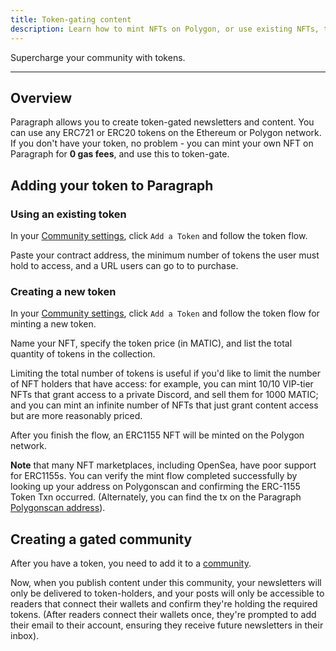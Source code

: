 ```yaml
---
title: Token-gating content
description: Learn how to mint NFTs on Polygon, or use existing NFTs, to gate content.
---
```


Supercharge your community with tokens.

---

## Overview

Paragraph allows you to create token-gated newsletters and content. You can use any ERC721 or ERC20 tokens on the Ethereum or Polygon network. If you don't have your token, no problem - you can mint your own NFT on Paragraph for **0 gas fees**, and use this to token-gate.


## Adding your token to Paragraph
### Using an existing token

In your [Community settings](https://paragraph.xyz/settings/publication/communities), click `Add a Token` and follow the token flow.

Paste your contract address, the minimum number of tokens the user must hold to access, and a URL users can go to to purchase.

### Creating a new token

In your [Community settings](https://paragraph.xyz/settings/publication/communities), click `Add a Token` and follow the token flow for minting a new token.

Name your NFT, specify the token price (in MATIC), and list the total quantity of tokens in the collection.

Limiting the total number of tokens is useful if you'd like to limit the number of NFT holders that have access: for example, you can mint 10/10 VIP-tier NFTs that grant access to a private Discord, and sell them for 1000 MATIC; and you can mint an infinite number of NFTs that just grant content access but are more reasonably priced.

After you finish the flow, an ERC1155 NFT will be minted on the Polygon network.

**Note** that many NFT marketplaces, including OpenSea, have poor support for ERC1155s. You can verify the mint flow completed successfully by looking up your address on Polygonscan and confirming the ERC-1155 Token Txn occurred. (Alternately, you can find the tx on the Paragraph [Polygonscan address](https://polygonscan.com/address/0xc9ddb5E37165827BBBFf15b582E232C06862C4E8)).


## Creating a gated community

After you have a token, you need to add it to a [community](/docs/creating-posts#communities).

Now, when you publish content under this community, your newsletters will only be delivered to token-holders, and your posts will only be accessible to readers that connect their wallets and confirm they're holding the required tokens. (After readers connect their wallets once, they're prompted to add their email to their account, ensuring they receive future newsletters in their inbox).
